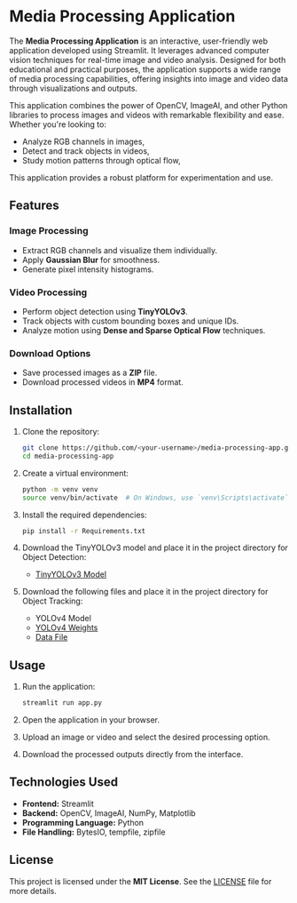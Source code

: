 # Media Processing Application

The **Media Processing Application** is an interactive, user-friendly web application developed using Streamlit. It leverages advanced computer vision techniques for real-time image and video analysis. Designed for both educational and practical purposes, the application supports a wide range of media processing capabilities, offering insights into image and video data through visualizations and outputs.

This application combines the power of OpenCV, ImageAI, and other Python libraries to process images and videos with remarkable flexibility and ease. Whether you're looking to:
- Analyze RGB channels in images,
- Detect and track objects in videos,
- Study motion patterns through optical flow,

This application provides a robust platform for experimentation and use.


## Features

### Image Processing
- Extract RGB channels and visualize them individually.
- Apply **Gaussian Blur** for smoothness.
- Generate pixel intensity histograms.

### Video Processing
- Perform object detection using **TinyYOLOv3**.
- Track objects with custom bounding boxes and unique IDs.
- Analyze motion using **Dense and Sparse Optical Flow** techniques.

### Download Options
- Save processed images as a **ZIP** file.
- Download processed videos in **MP4** format.


## Installation

1. Clone the repository:
   ```bash
   git clone https://github.com/<your-username>/media-processing-app.git
   cd media-processing-app
   ```

2. Create a virtual environment:
   ```bash
   python -m venv venv
   source venv/bin/activate  # On Windows, use `venv\Scripts\activate`
   ```

3. Install the required dependencies:
   ```bash
   pip install -r Requirements.txt
   ```

4. Download the TinyYOLOv3 model and place it in the project directory for Object Detection:
   - [TinyYOLOv3 Model](https://sourceforge.net/projects/imageai.mirror/files/3.0.0-pretrained/tiny-yolov3.pt/download)

5. Download the following files and place it in the project directory for Object Tracking:
   - YOLOv4 Model
   - [YOLOv4 Weights](https://github.com/AlexeyAB/darknet/releases/download/darknet_yolo_v3_optimal/yolov4.weights)
   - [Data File](https://github.com/pjreddie/darknet/blob/master/data/coco.names)


## Usage

1. Run the application:
   ```bash
   streamlit run app.py
   ```

2. Open the application in your browser.

3. Upload an image or video and select the desired processing option.

4. Download the processed outputs directly from the interface.


## Technologies Used
- **Frontend:** Streamlit
- **Backend:** OpenCV, ImageAI, NumPy, Matplotlib
- **Programming Language:** Python
- **File Handling:** BytesIO, tempfile, zipfile


## License
This project is licensed under the **MIT License**. See the [LICENSE](LICENSE) file for more details.
